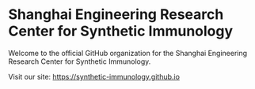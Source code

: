 # Shanghai Engineering Research Center for Synthetic Immunology

Welcome to the official GitHub organization for the Shanghai Engineering Research Center for Synthetic Immunology.

Visit our site: https://synthetic-immunology.github.io